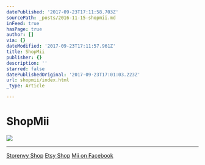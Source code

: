 ```yaml
---
datePublished: '2017-09-23T17:11:58.703Z'
sourcePath: _posts/2016-11-15-shopmii.md
inFeed: true
hasPage: true
author: []
via: {}
dateModified: '2017-09-23T17:11:57.961Z'
title: ShopMii
publisher: {}
description: ''
starred: false
datePublishedOriginal: '2017-09-23T17:01:03.223Z'
url: shopmii/index.html
_type: Article

---
```

# **ShopMii**
![](https://the-grid-user-content.s3-us-west-2.amazonaws.com/aed58cd6-9364-4a3f-b48e-46b506f9315d.jpg)

---

[Storenvy Shop][0]
[Etsy Shop][1]
[Mii on Facebook][2]

[0]: https://lgsignd.storenvy.com/
[1]: https://www.etsy.com/shop/lgsamicrafts/
[2]: https://www.facebook.com/CraftMii/